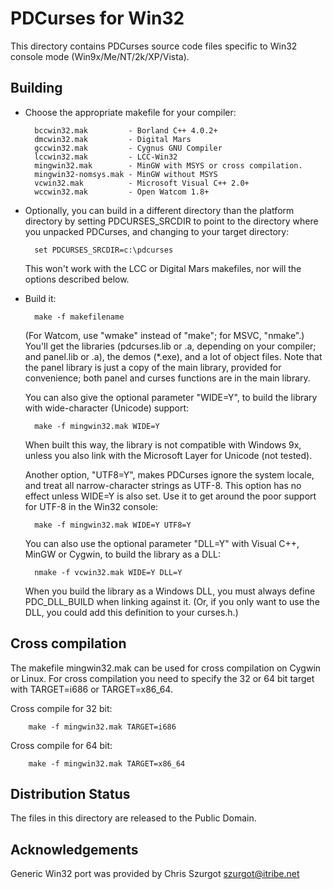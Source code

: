 PDCurses for Win32
==================

This directory contains PDCurses source code files specific to Win32 
console mode (Win9x/Me/NT/2k/XP/Vista).


Building
--------

- Choose the appropriate makefile for your compiler:

        bccwin32.mak         - Borland C++ 4.0.2+
        dmcwin32.mak         - Digital Mars
        gccwin32.mak         - Cygnus GNU Compiler
        lccwin32.mak         - LCC-Win32
        mingwin32.mak        - MinGW with MSYS or cross compilation.
        mingwin32-nomsys.mak - MinGW without MSYS
        vcwin32.mak          - Microsoft Visual C++ 2.0+
        wccwin32.mak         - Open Watcom 1.8+

- Optionally, you can build in a different directory than the platform
  directory by setting PDCURSES_SRCDIR to point to the directory where
  you unpacked PDCurses, and changing to your target directory:

        set PDCURSES_SRCDIR=c:\pdcurses

  This won't work with the LCC or Digital Mars makefiles, nor will the
  options described below.

- Build it:

        make -f makefilename

  (For Watcom, use "wmake" instead of "make"; for MSVC, "nmake".) You'll
  get the libraries (pdcurses.lib or .a, depending on your compiler; and
  panel.lib or .a), the demos (*.exe), and a lot of object files. Note
  that the panel library is just a copy of the main library, provided
  for convenience; both panel and curses functions are in the main
  library.

  You can also give the optional parameter "WIDE=Y", to build the 
  library with wide-character (Unicode) support:

        make -f mingwin32.mak WIDE=Y

  When built this way, the library is not compatible with Windows 9x,
  unless you also link with the Microsoft Layer for Unicode (not
  tested).

  Another option, "UTF8=Y", makes PDCurses ignore the system locale, and 
  treat all narrow-character strings as UTF-8. This option has no effect 
  unless WIDE=Y is also set. Use it to get around the poor support for 
  UTF-8 in the Win32 console:

        make -f mingwin32.mak WIDE=Y UTF8=Y

  You can also use the optional parameter "DLL=Y" with Visual C++,
  MinGW or Cygwin, to build the library as a DLL:

        nmake -f vcwin32.mak WIDE=Y DLL=Y

  When you build the library as a Windows DLL, you must always define
  PDC_DLL_BUILD when linking against it. (Or, if you only want to use
  the DLL, you could add this definition to your curses.h.)


Cross compilation
------------------

  The makefile mingwin32.mak can be used for cross compilation on
  Cygwin or Linux. For cross compilation you need to specify the 32
  or 64 bit target with TARGET=i686 or TARGET=x86_64.

  Cross compile for 32 bit:

        make -f mingwin32.mak TARGET=i686

  Cross compile for 64 bit:

        make -f mingwin32.mak TARGET=x86_64

Distribution Status
-------------------

The files in this directory are released to the Public Domain.


Acknowledgements
----------------

Generic Win32 port was provided by Chris Szurgot <szurgot@itribe.net>

